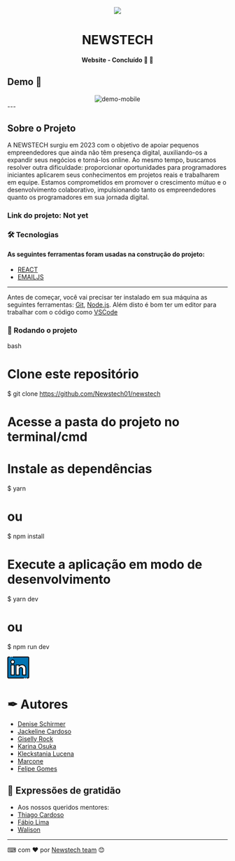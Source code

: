 <p align="center">
 <img src="https://github.com/Gisellyrock/App-Flutter-CRTECH/assets/104739434/bb9d8071-d2fa-43b4-bb6b-aa353803123f"/>
</p>

<h1 style="text-align: center; font-weight: bold;">NEWSTECH</h1>

 <h4 align="center"> 
	Website - Concluído 🚀 🚀 
</h4>

## Demo 📸

<div align="center">

   <img src="" alt="demo-mobile" height="425">

</div> 
 ---

## Sobre o Projeto

A NEWSTECH surgiu em 2023 com o objetivo de apoiar pequenos empreendedores que ainda não têm presença digital, auxiliando-os a expandir seus negócios e torná-los online. Ao mesmo tempo, buscamos resolver outra dificuldade: proporcionar oportunidades para programadores iniciantes aplicarem seus conhecimentos em projetos reais e trabalharem em equipe. Estamos comprometidos em promover o crescimento mútuo e o desenvolvimento colaborativo, impulsionando tanto os empreendedores quanto os programadores em sua jornada digital.

### Link do projeto: Not yet

### 🛠 Tecnologias

#### As seguintes ferramentas foram usadas na construção do projeto:

- [REACT](https://pt-br.reactjs.org/)
- [EMAILJS](https://www.emailjs.com/docs/)

---

Antes de começar, você vai precisar ter instalado em sua máquina as seguintes ferramentas:
[Git](https://git-scm.com), [Node.js](https://nodejs.org/en/).
Além disto é bom ter um editor para trabalhar com o código como [VSCode](https://code.visualstudio.com/)

### 🎲 Rodando o projeto

bash

# Clone este repositório

$ git clone https://github.com/Newstech01/newstech

# Acesse a pasta do projeto no terminal/cmd

# Instale as dependências

$ yarn

# ou

$ npm install

# Execute a aplicação em modo de desenvolvimento

$ yarn dev

# ou

$ npm run dev

<a href="https://raw.githubusercontent.com/ARTHURPC03/Proffy-FullStack/master/github/linkedin.png">
<img src="https://raw.githubusercontent.com/ARTHURPC03/Proffy-FullStack/master/github/linkedin.png" alt="LinkedIn" height="50"></a>
<br />

# ✒ Autores

- [Denise Schirmer](https://github.com/deniseschirmer)
- [Jackeline Cardoso](https://github.com/JCastro456)
- [Giselly Rock](https://github.com/gisellyrock)
- [Karina Osuka](https://github.com/kari-osk)
- [Kleckstania Lucena](https://github.com/kleck-lucena)
- [Marcone](https://github.com/marconesb)
- [Felipe Gomes](https://github.com/fjsgomes)

## 🎁 Expressões de gratidão

- Aos nossos queridos mentores:
- [Thiago Cardoso](https://github.com/Tlcardoso)
- [Fábio Lima](https://github.com/Fabinschulz)
- [Walison](https://github.com/Wtheodoro)

---

⌨ com ❤ por [Newstech team](https://gist.github.com/Newstech01) 😊
